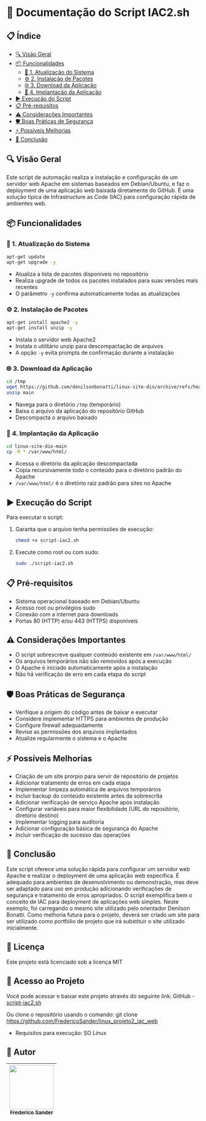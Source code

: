 # 📝 Documentação do Script IAC2.sh

## 📋 Índice
- [🔍 Visão Geral](#-visão-geral)
- [📦 Funcionalidades](#-funcionalidades)
  - [🔄 1. Atualização do Sistema](#-1-atualização-do-sistema)
  - [⚙️ 2. Instalação de Pacotes](#️-2-instalação-de-pacotes)
  - [🌐 3. Download da Aplicação](#-3-download-da-aplicação)
  - [📂 4. Implantação da Aplicação](#-4-implantação-da-aplicação)
- [▶️ Execução do Script](#️-execução-do-script)
- [📋 Pré-requisitos](#-pré-requisitos)
- [⚠️ Considerações Importantes](#️-considerações-importantes)
- [🛡️ Boas Práticas de Segurança](#️-boas-práticas-de-segurança)
- [⚡ Possíveis Melhorias](#-possíveis-melhorias)
- [🏁 Conclusão](#-conclusão)

## 🔍 Visão Geral
Este script de automação realiza a instalação e configuração de um servidor web Apache em sistemas baseados em Debian/Ubuntu, e faz o deployment de uma aplicação web baixada diretamente do GitHub. É uma solução típica de Infrastructure as Code (IAC) para configuração rápida de ambientes web.

## 📦 Funcionalidades

### 🔄 1. Atualização do Sistema
```bash
apt-get update
apt-get upgrade -y
```
- Atualiza a lista de pacotes disponíveis no repositório
- Realiza upgrade de todos os pacotes instalados para suas versões mais recentes
- O parâmetro `-y` confirma automaticamente todas as atualizações

### ⚙️ 2. Instalação de Pacotes
```bash
apt-get install apache2 -y
apt-get install unzip -y
```
- Instala o servidor web Apache2
- Instala o utilitário unzip para descompactação de arquivos
- A opção `-y` evita prompts de confirmação durante a instalação

### 🌐 3. Download da Aplicação
```bash
cd /tmp
wget https://github.com/denilsonbonatti/linux-site-dio/archive/refs/heads/main.zip
unzip main
```
- Navega para o diretório `/tmp` (temporário)
- Baixa o arquivo da aplicação do repositório GitHub
- Descompacta o arquivo baixado

### 📂 4. Implantação da Aplicação
```bash
cd linux-site-dio-main
cp -R * /var/www/html/
```
- Acessa o diretório da aplicação descompactada
- Copia recursivamente todo o conteúdo para o diretório padrão do Apache
- `/var/www/html/` é o diretório raiz padrão para sites no Apache

## ▶️ Execução do Script
Para executar o script:
1. Garanta que o arquivo tenha permissões de execução:
   ```bash
   chmod +x script-iac2.sh
   ```
2. Execute como root ou com sudo:
   ```bash
   sudo ./script-iac2.sh
   ```

## 📋 Pré-requisitos
- Sistema operacional baseado em Debian/Ubuntu
- Acesso root ou privilégios sudo
- Conexão com a internet para downloads
- Portas 80 (HTTP) e/ou 443 (HTTPS) disponíveis

## ⚠️ Considerações Importantes
- O script sobrescreve qualquer conteúdo existente em `/var/www/html/`
- Os arquivos temporários não são removidos após a execução
- O Apache é iniciado automaticamente após a instalação
- Não há verificação de erro em cada etapa do script

## 🛡️ Boas Práticas de Segurança
- Verifique a origem do código antes de baixar e executar
- Considere implementar HTTPS para ambientes de produção
- Configure firewall adequadamente
- Revise as permissões dos arquivos implantados
- Atualize regularmente o sistema e o Apache

## ⚡ Possíveis Melhorias
- Criação de um site prorpio para servir de repositório de projetos
- Adicionar tratamento de erros em cada etapa
- Implementar limpeza automática de arquivos temporários
- Incluir backup do conteúdo existente antes da sobrescrita
- Adicionar verificação de serviço Apache após instalação
- Configurar variáveis para maior flexibilidade (URL do repositório, diretório destino)
- Implementar logging para auditoria
- Adicionar configuração básica de segurança do Apache
- Incluir verificação de sucesso das operações

## 🏁 Conclusão
Este script oferece uma solução rápida para configurar um servidor web Apache e realizar o deployment de uma aplicação web específica. É adequado para ambientes de desenvolvimento ou demonstração, mas deve ser adaptado para uso em produção adicionando verificações de segurança e tratamento de erros apropriados. O script exemplifica bem o conceito de IAC para deployment de aplicações web simples.
Neste exemplo, foi carregando o mesmo site utilizado pelo orientador Denilson Bonatti. Como melhoria futura para o projeto, deverá ser criado um site para ser utilizado como portfólio de projeto que irá substituir o site utilizado inicialmente.

## 📜 Licença

Este projeto está licenciado sob a licença MIT 

## 🔗 Acesso ao Projeto

Você pode acessar e baixar este projeto através do seguinte link:
GitHub - [script-iac2.sh](https://github.com/FredericoSander/linux_projeto2_iac_web/blob/main/scripts/script-iac2.sh)

Ou clone o repositório usando o comando:
git clone https://github.com/FredericoSander/linux_projeto2_iac_web

- Requisitos para execução: SO Linux

## 👤 Autor
| [<img loading="lazy" src="https://avatars.githubusercontent.com/u/136928502?s=96&v=4" width=115><br><sub>Frederico Sander</sub>](https://github.com/FredericoSander)
| :---: | 